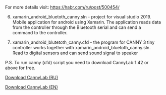 For more details visit: https://habr.com/ru/post/500454/

6. xamarin_android_bluetoth_canny.sln - project for visual studio 2019. Mobile application for android using Xamarin. The application reads data from the controller through the Bluetooth serial and can send a command to the controller.

6. xamarin_android_blutetoth_canny.cfd - the program for CANNY 3 tiny controller works together with xamarin_android_bluetoth_canny.sln. Read to digital sensors and can send sound signal to speaker

P.S. To run canny (cfd) script you need to download CannyLab 1.42 or above for free.
  
  [Download CannyLab (RU)](https://canny.ru/downloads/)  
  
  [Download CannyLab (EN)](https://www.cannylogic.com/downloads/)   
